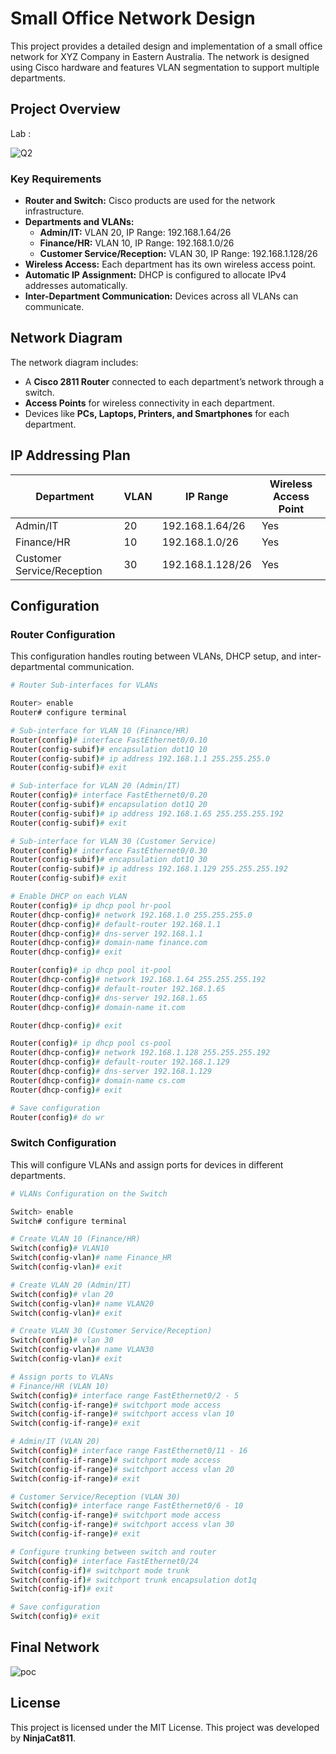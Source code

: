 
# Small Office Network Design

This project provides a detailed design and implementation of a small office network for XYZ Company in Eastern Australia. The network is designed using Cisco hardware and features VLAN segmentation to support multiple departments.

## Project Overview

Lab :



![Q2](https://github.com/user-attachments/assets/cbb1ec9c-a3ed-41db-b35a-164993bcbffe)

### Key Requirements
- **Router and Switch:** Cisco products are used for the network infrastructure.
- **Departments and VLANs:**
  - **Admin/IT:** VLAN 20, IP Range: 192.168.1.64/26
  - **Finance/HR:** VLAN 10, IP Range: 192.168.1.0/26
  - **Customer Service/Reception:** VLAN 30, IP Range: 192.168.1.128/26
- **Wireless Access:** Each department has its own wireless access point.
- **Automatic IP Assignment:** DHCP is configured to allocate IPv4 addresses automatically.
- **Inter-Department Communication:** Devices across all VLANs can communicate.

## Network Diagram

The network diagram includes:
- A **Cisco 2811 Router** connected to each department’s network through a switch.
- **Access Points** for wireless connectivity in each department.
- Devices like **PCs, Laptops, Printers, and Smartphones** for each department.


## IP Addressing Plan

| Department                | VLAN | IP Range            | Wireless Access Point |  
|---------------------------|------|---------------------|-----------------------|
| Admin/IT                   | 20   | 192.168.1.64/26     | Yes                   |
| Finance/HR                 | 10   | 192.168.1.0/26      | Yes                   |
| Customer Service/Reception | 30   | 192.168.1.128/26    | Yes                   |

## Configuration

### Router Configuration

This configuration handles routing between VLANs, DHCP setup, and inter-departmental communication.

```bash
# Router Sub-interfaces for VLANs

Router> enable
Router# configure terminal

# Sub-interface for VLAN 10 (Finance/HR)
Router(config)# interface FastEthernet0/0.10
Router(config-subif)# encapsulation dot1Q 10
Router(config-subif)# ip address 192.168.1.1 255.255.255.0
Router(config-subif)# exit

# Sub-interface for VLAN 20 (Admin/IT)
Router(config)# interface FastEthernet0/0.20
Router(config-subif)# encapsulation dot1Q 20
Router(config-subif)# ip address 192.168.1.65 255.255.255.192
Router(config-subif)# exit

# Sub-interface for VLAN 30 (Customer Service)
Router(config)# interface FastEthernet0/0.30
Router(config-subif)# encapsulation dot1Q 30
Router(config-subif)# ip address 192.168.1.129 255.255.255.192
Router(config-subif)# exit

# Enable DHCP on each VLAN
Router(config)# ip dhcp pool hr-pool
Router(dhcp-config)# network 192.168.1.0 255.255.255.0
Router(dhcp-config)# default-router 192.168.1.1
Router(dhcp-config)# dns-server 192.168.1.1
Router(dhcp-config)# domain-name finance.com
Router(dhcp-config)# exit

Router(config)# ip dhcp pool it-pool
Router(dhcp-config)# network 192.168.1.64 255.255.255.192
Router(dhcp-config)# default-router 192.168.1.65
Router(dhcp-config)# dns-server 192.168.1.65
Router(dhcp-config)# domain-name it.com

Router(dhcp-config)# exit

Router(config)# ip dhcp pool cs-pool
Router(dhcp-config)# network 192.168.1.128 255.255.255.192
Router(dhcp-config)# default-router 192.168.1.129
Router(dhcp-config)# dns-server 192.168.1.129
Router(dhcp-config)# domain-name cs.com
Router(dhcp-config)# exit

# Save configuration
Router(config)# do wr
```

### Switch Configuration

This will configure VLANs and assign ports for devices in different departments.

```bash
# VLANs Configuration on the Switch

Switch> enable
Switch# configure terminal

# Create VLAN 10 (Finance/HR)
Switch(config)# VLAN10
Switch(config-vlan)# name Finance_HR
Switch(config-vlan)# exit

# Create VLAN 20 (Admin/IT)
Switch(config)# vlan 20
Switch(config-vlan)# name VLAN20
Switch(config-vlan)# exit

# Create VLAN 30 (Customer Service/Reception)
Switch(config)# vlan 30
Switch(config-vlan)# name VLAN30
Switch(config-vlan)# exit

# Assign ports to VLANs
# Finance/HR (VLAN 10)
Switch(config)# interface range FastEthernet0/2 - 5
Switch(config-if-range)# switchport mode access
Switch(config-if-range)# switchport access vlan 10
Switch(config-if-range)# exit

# Admin/IT (VLAN 20)
Switch(config)# interface range FastEthernet0/11 - 16
Switch(config-if-range)# switchport mode access
Switch(config-if-range)# switchport access vlan 20
Switch(config-if-range)# exit

# Customer Service/Reception (VLAN 30)
Switch(config)# interface range FastEthernet0/6 - 10
Switch(config-if-range)# switchport mode access
Switch(config-if-range)# switchport access vlan 30
Switch(config-if-range)# exit

# Configure trunking between switch and router
Switch(config)# interface FastEthernet0/24
Switch(config-if)# switchport mode trunk
Switch(config-if)# switchport trunk encapsulation dot1q
Switch(config-if)# exit

# Save configuration
Switch(config)# exit

```

## Final Network


![poc](https://github.com/user-attachments/assets/058aa03f-596e-4425-b494-760bfe2c09c8)


## License

This project is licensed under the MIT License. This project was developed by **NinjaCat811**.

